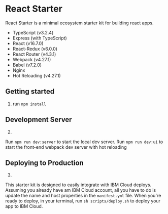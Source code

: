 # React Starter
React Starter is a minimal ecosystem starter kit for building react apps.

- TypeScript (v3.2.4)
- Express (with TypeScript)
- React (v16.7.0)
- React-Redux (v6.0.0)
- React Router (v4.3.1)
- Webpack (v4.27.1)
- Babel (v7.2.0)
- Nginx
- Hot Reloading (v4.27.1)

## Getting started
1. run `npm install`

## Development Server
2. 
Run `npm run dev:server` to start the local dev server.
Run `npm run dev:ui` to start the front-end webpack dev server with hot reloading

## Deploying to Production
3. 
This starter kit is designed to easily integrate with IBM Cloud deploys.
Assuming you already have am IBM Cloud account, all you have to do is update the name and host properties in the `manifest.yml` file. When you're ready to deploy, in your terminal, run `sh scripts/deploy.sh` to deploy your app to IBM Cloud.
